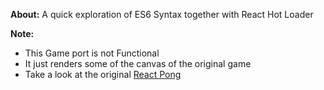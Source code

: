 **About:**
A quick exploration of ES6 Syntax together with React Hot Loader

**Note:**

* This Game port is not Functional
* It just renders some of the canvas of the original game
* Take a look at the original [React Pong](https://github.com/ohall/react-pong)


